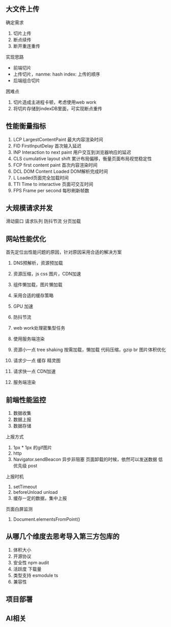 ## 大文件上传
确定需求
1. 切片上传
2. 断点续传
3. 断开重连重传

实现思路
- 前端切片
- 上传切片，nanme: hash index: 上传的顺序
- 后端组合切片

困难点
1. 切片造成主进程卡顿，考虑使用web work
2. 将切片存储到indexDB里面，可实现断点重传

## 性能衡量指标
1. LCP LargestContentPaint 最大内容渲染时间
2. FID FirstInputDelay 首次输入延迟
3. INP Interaction to next paint 用户交互到浏览器响应的延迟
4. CLS cumulative layout shift 累计布局偏移，衡量页面布局视觉稳定性
5. FCP first content paint 首次内容渲染时间
6. DCL DOM Content Loaded DOM解析完成时间
7. L Loaded页面完全加载时间
8. TTI Time to interactive 页面可交互时间
9. FPS Frame per second 每秒刷新帧数

## 大规模请求并发
   滑动窗口
   请求队列
   防抖节流
   分页加载

## 网站性能优化
首先定位出性能问题的原因，针对原因采用合适的解决方案
1. DNS预解析，资源预加载
2. 资源压缩，js css 图片，CDN加速
3. 组件懒加载，图片懒加载
4. 采用合适的缓存策略
5. GPU 加速
6. 防抖节流
7. web work处理密集型任务
8. 使用服务端渲染

1. 资源小一点
   tree shaking
   按需加载，懒加载
   代码压缩，gzip br
   图片体积优化
2. 请求少一点
   缓存 精灵图
3. 请求快一点
  CDN加速
4. 服务端渲染  


## 前端性能监控
1. 数据收集
2. 数据上报
3. 数据存储

上报方式
1. 1px * 1px 的gif图片
2. http
3. Navigator.sendBeacon 异步非阻塞 页面卸载的时候，依然可以发送数据  低优先级 post

上报时机
1. setTimeout
2. beforeUnload unload
3. 缓存一定的数据，集中上报

页面白屏监测
1. Document.elementsFromPoint()

## 从哪几个维度去思考导入第三方包库的
1. 体积大小
2. 开源协议
3. 安全性 npm audit
4. 活跃度 下载量
5. 类型支持 esmodule ts
6. 兼容性

## 项目部署

## AI相关